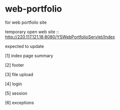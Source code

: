 # web-portfolio
for web portfoilo site

temporary open web site :: http://220.117.121.18:8080/YSWebPortfolioServlet/Index

expected to update


[1] index page summary

[2] footer 

[3] file upload

[4] login

[5] session

[6] exceptions
